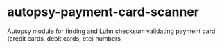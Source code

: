 # autopsy-payment-card-scanner
Autopsy module for finding and Luhn checksum validating payment card (credit cards, debit cards, etc) numbers
